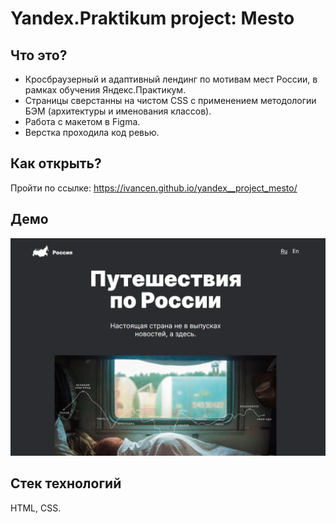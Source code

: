 # Yandex.Praktikum project: Mesto
## Что это?
* Кросбраузерный и адаптивный лендинг по мотивам мест России, в рамках обучения Яндекс.Практикум.  
* Страницы сверстанны на чистом CSS с применением методологии БЭМ (архитектуры и именования классов).  
* Работа с макетом в Figma.  
* Верстка проходила код ревью.  

## Как открыть?
Пройти по ссылке: https://ivancen.github.io/yandex__project_mesto/


## Демо 
![Main page](https://github.com/IvanCen/yandex__project_mesto/blob/master/images/main_pic.png "Скрин главной страницы проекта Место")

## Стек технологий
HTML, CSS.


